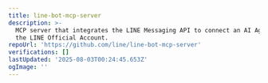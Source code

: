 ```yaml
---
title: line-bot-mcp-server
description: >-
  MCP server that integrates the LINE Messaging API to connect an AI Agent to
  the LINE Official Account.
repoUrl: 'https://github.com/line/line-bot-mcp-server'
verifications: []
lastUpdated: '2025-08-03T00:24:45.653Z'
ogImage: ''
---
```


